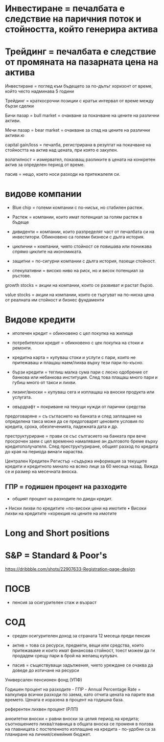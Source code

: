# Инвестиране = печалбата е следствие на паричния поток и стойността, който генерира актива
# Трейдинг = печалбата е следствие от промяната на пазарната цена на актива

Инвестиране = поглед към бъдещето за по-дълъг хоризонт от време, който често надминава 5 години

Трейдинг = краткосрочни позиции с кратък интервал от време между бързи сделки

Бичи пазар = bull market = очакване за покачване на цените на различни активи.

Мечи пазар = bear market = очакване за спад на цените на различни активи.ю

capital gain/loss = печалба, регистрирана в резултат на покачване на стойността на актив над цената, при която е закупен.

волатилност = измервател, показващ разликите в цената на конкретен актив за определен период от време.

пасив = нещо, което носи разходи на притежалеля си.

# видове компании

- Blue chip = големи компании с по-нисък, но стабилен растеж.

- Растеж = компании, които имат потенциал за голям растеж в бъдеще

- дивиденти = компании, които разпределят част от печалбата си на инвеститори. Обикновено са големи бизнеси с дълга история.

- циклични = компании, чиято стойност се повишава или понижава спрямо циклите на икономиката.

- защитни = по-сигурни компании с дълга история, пазещи стойност.

- спекулативни = високо ниво на риск, но и висок потенциал за ръстове.

growth stocks = акции на компании, които се развиват и растат бързо.

value stocks = акции на компании, които се търгуват на по-ниска цена от реалната им стойност и бизнес фундаменти

# Видове кредити

- ипотечен кредит = обикновено с цел покупка на жилище

- потребителски кредит = обикновено с цек покупка на стоки и ремонти.

- кредитна карта = купуваш стоки и услуги с пари, които не притежаваш и плащаш наем/лихва върху тези пари по-късно.

- бързи кредити = теглиш малка сума пари с лесно одобрение от банкова или небанкова институция. След това плащаш много пари и губиш много от такси и лихви.

- лизинг/вноски = купуваш сега и изплащаш на вноски продукта или услугата.

- овърдрафт = покриване на текущи нужди от парични средства

предоговаряне = съ съгласието на банката и след заплащане на определена такса може да се предоговарят ценовите условия по кредита, срока, обезпеченията, падежната дата и др.

преструктуриране = прави се със сългасието на банката при вече просрочен заем с цел временно намаляване ан дълговото бреме върху кредитополучателя. След преструктуриране, общият разход по кредита до края на периода винаги нараства.

Централен Кредитен Регистър =съдържа информация за текущите кредити и кредитното минало на всяко лице за 60 месеца назад. Вижда се и размер на месечната вноска.

## ГПР = годишен процент на разходите
- общият процент на разходите по даедн кредит.

• Ниски лихви по кредитите =по-високи цени на имотите
• Високи лихви на кредитите =корекция на цените на имотите

# Long and Short positions

# S&P = Standard & Poor's


https://dribbble.com/shots/22907633-Registration-page-design

# ПОСВ 
- пенсия за осигурителен стаж и възраст

# СОД
- среден осигурителен доход за страната 12 месеца преди пенсия

- актив = това са ресурси, предмети, вещи или средства, които притежаваме и които имат финансова стойност, тоест можем да ги продадем срещу пари в брой на желаещ купувач.

- пасив = съществуващи задължения, чието уреждане се очаква да доведе до изтичане на ресурси

Универсален пенсионен фонд (УПФ)

Годишен процент на разходите - ГПР - Annual Percentage Rate = калкулира всички разходи по заема, като отчита цената на парите във времето. Цената е изразена в процент на годишна база.

референтен лихвен процент (РЛП) 

анюитетни вноски = равни вноски за целия период на кредита; съотношението лихва/главница в общата вноска се променя в ползва на главницата с постепенното изплащане на кредита - по-удобни са за планиране на личния/семейния бюджет.

